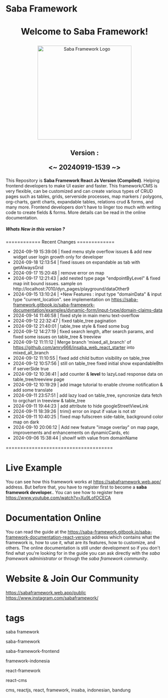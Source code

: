 <h1>Saba Framework</h1>

# <p align="center">Welcome to Saba Framework!</p>

<p align="center"><img src="https://res.cloudinary.com/insaba/image/upload/v1700625287/saba_framework/logo_saba_framework_gqw72y.png" alt="Saba Framework Logo" width="300"></p>

## <p align="center">Version : </p><p align="center"><~ 20240919-1539 ~></p>

This Repository is **Saba Framework React Js Version (Compiled)**. Helping frontend developers to make UI easier and faster. This framework/CMS is very flexible, can be customized and can create various types of CRUD pages such as tables, grids, serverside processes, map markers / polygons, org-charts, gantt charts, expandable tables, relations crud & forms, and many more. Frontend developers don't have to linger too much with writing code to create fields & forms. More details can be read in the online documentation.

##### Whats New in this version ?

============ Recent Changes =============

- 2024-09-19 15:39:06 | fixed menu style overflow issues & add new widget user login growth only for developer
- 2024-09-18 12:13:54 | fixed issues on expandable as tab with getAlwaysGrid
- 2024-09-17 15:20:48 | remove error on map
- 2024-09-17 12:21:43 | add nested type page "endpointByLevel" & fixed map init bound issues. sample on  http://localhost:7010/dyn_pages/playground/dataOther9
- 2024-09-15 13:10:24 | +New Features : input type "domainData" & input type "current_location". see implementation on https://saba-framework.gitbook.io/saba-framework-documentation/examples/dynamic-form/input-type/domain-claims-data
- 2024-09-14 11:46:58 | fixed style in main menu text-overflow
- 2024-09-12 22:32:47 | fixed table_tree pagination
- 2024-09-12 21:40:01 | table_tree style & fixed some bug
- 2024-09-12 14:27:19 | fixed search length, after search params, and fixed some issues on table_tree & treeview
- 2024-09-12 11:11:12 | Merge branch 'mixed_all_branch' of https://github.com/amry666/insaba_web_react_starter into mixed_all_branch
- 2024-09-12 11:10:55 | fixed add child button visibility on table_tree
- 2024-09-12 10:57:56 | still on table_tree fixed initial show expandableBtn if serverSide true
- 2024-09-12 10:36:41 | add counter & __level__ to lazyLoad response data on table_tree/treeview page
- 2024-09-12 10:19:29 | add image tutorial to enable chrome notification & add some translate
- 2024-09-11 23:57:51 | add lazy load on table_tree, syncronize data fetch to orgchart in treeview & table_tree
- 2024-09-11 19:44:23 | add attribute to hide googleStreetViewLink
- 2024-09-11 18:39:26 | trim() error on input if value is not str
- 2024-09-11 10:40:25 | fixed map fullscreen side-table, background color map on dark
- 2024-09-10 20:06:12 | Add new feature "image overlay" on map page, improvements and enhancements on dynamicCards, etc
- 2024-09-06 15:38:44 | showIf with value from domainName

=====================================

# Live Example

You can see how this framework works at https://sabaframework.web.app/ address. But before that, you have to register first to become a **saba framework developer.**. You can see how to register here https://www.youtube.com/watch?v=Xu9LofOCECA

# Documentation Online

You can read the guide at the https://saba-framework.gitbook.io/saba-framework-documentation-react-version address which contains what the framework is, how to use it, what are its features, how to customize, and others. The online documentation is still under development so if you don't find what you're looking for in the guide you can ask directly with the _saba framework administrator_ or through the _saba framework community_.

# Website & Join Our Community

https://sabaframework.web.app/public
https://www.instagram.com/sabaframework/

# tags

<p>saba framework</p>
<p>saba-framework</p>
<p>saba-framework-frontend</p>
<p>framework-indonesia</p>
<p>react-framework</p>
<p>react-cms</p>
<p>cms, reactjs, react, framework, insaba, indonesian, bandung</p>
